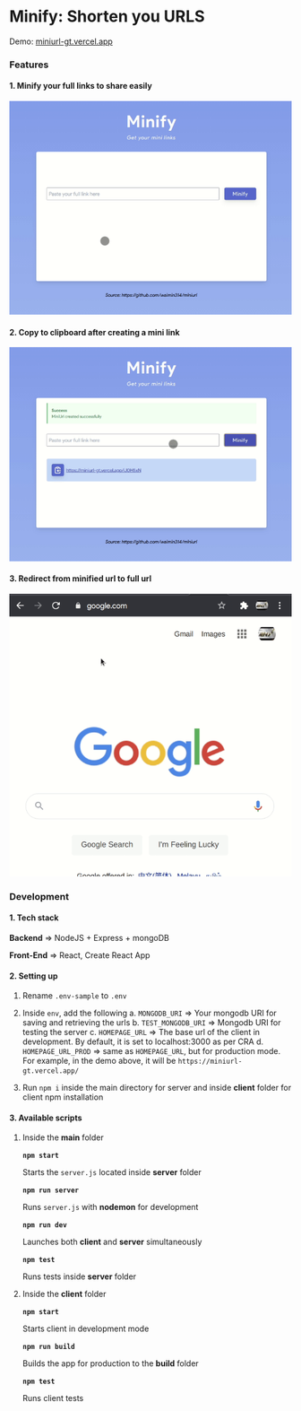 # Minify: Shorten you URLS

Demo: [miniurl-gt.vercel.app](https://miniurl-gt.vercel.app/)

### Features

#### 1. Minify your full links to share easily

![Minify in action](./minify.gif)

#### 2. Copy to clipboard after creating a mini link

![Copy to Clipboard](./copy_to_clipboard.gif)

#### 3. Redirect from minified url to full url

![Redirection](./redirection.gif)

### Development

#### 1. Tech stack

**Backend** => NodeJS + Express + mongoDB

**Front-End** => React, Create React App

#### 2. Setting up

1. Rename `.env-sample` to `.env`
2. Inside `env`, add the following
   a. `MONGODB_URI` => Your mongodb URI for saving and retrieving the urls
   b. `TEST_MONGODB_URI` => Mongodb URI for testing the server
   c. `HOMEPAGE_URL` => The base url of the client in development. By default, it is set to localhost:3000 as per CRA
   d. `HOMEPAGE_URL_PROD` => same as `HOMEPAGE_URL`, but for production mode. For example, in the demo above, it will be `https://miniurl-gt.vercel.app/`

3. Run `npm i` inside the main directory for server and inside **client** folder for client npm installation

#### 3. Available scripts

1. Inside the **main** folder
   
    **`npm start`**

    Starts the `server.js` located inside **server** folder

    **`npm run server`**
    
    Runs `server.js` with **nodemon** for development

    **`npm run dev`**
    
    Launches both **client** and **server** simultaneously

    **`npm test`**
    
    Runs tests inside **server** folder

2. Inside the **client** folder
   
    **`npm start`**
    
    Starts client in development mode

    **`npm run build`**
    
    Builds the app for production to the **build** folder

    **`npm test`**
    
    Runs client tests